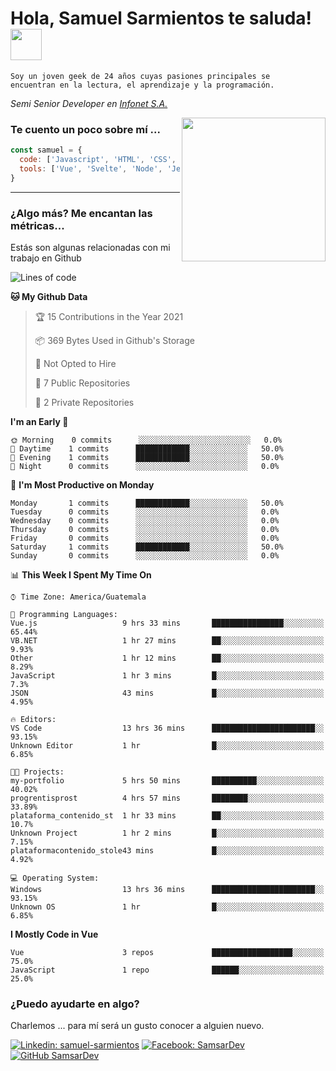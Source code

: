 <h1>Hola, Samuel Sarmientos te saluda! <img src="https://media.giphy.com/media/ZEOAnq3ockGojO0E7n/giphy.gif" width="50"></h1>
<code>Soy un joven geek de 24 años cuyas pasiones principales se
encuentran en la lectura, el aprendizaje y la programación.</code>
<br>
<p><em>Semi Senior Developer en <a href="https://www.progrentis.com/">Infonet S.A.</a>
</em></p>
<img align='right' src="https://media.giphy.com/media/du3J3cXyzhj75IOgvA/giphy.gif" width="230">

### Te cuento un poco sobre mí ...

```javascript
const samuel = {
  code: ['Javascript', 'HTML', 'CSS', 'SASS', 'Python', 'C#'],
  tools: ['Vue', 'Svelte', 'Node', 'Jest', 'Strapi']
}
```
---

### ¿Algo más? Me encantan las métricas...
Estás son algunas relacionadas con mi trabajo en Github

<!--START_SECTION:waka-->
![Lines of code](https://img.shields.io/badge/From%20Hello%20World%20I%27ve%20Written-273%20lines%20of%20code-blue)

**🐱 My Github Data** 

> 🏆 15 Contributions in the Year 2021
 > 
> 📦 369 Bytes Used in Github's Storage 
 > 
> 🚫 Not Opted to Hire
 > 
> 📜 7 Public Repositories 
 > 
> 🔑 2 Private Repositories  
 > 
**I'm an Early 🐤** 

```text
🌞 Morning    0 commits      ░░░░░░░░░░░░░░░░░░░░░░░░░   0.0% 
🌆 Daytime    1 commits      ████████████░░░░░░░░░░░░░   50.0% 
🌃 Evening    1 commits      ████████████░░░░░░░░░░░░░   50.0% 
🌙 Night      0 commits      ░░░░░░░░░░░░░░░░░░░░░░░░░   0.0%

```
📅 **I'm Most Productive on Monday** 

```text
Monday       1 commits      ████████████░░░░░░░░░░░░░   50.0% 
Tuesday      0 commits      ░░░░░░░░░░░░░░░░░░░░░░░░░   0.0% 
Wednesday    0 commits      ░░░░░░░░░░░░░░░░░░░░░░░░░   0.0% 
Thursday     0 commits      ░░░░░░░░░░░░░░░░░░░░░░░░░   0.0% 
Friday       0 commits      ░░░░░░░░░░░░░░░░░░░░░░░░░   0.0% 
Saturday     1 commits      ████████████░░░░░░░░░░░░░   50.0% 
Sunday       0 commits      ░░░░░░░░░░░░░░░░░░░░░░░░░   0.0%

```


📊 **This Week I Spent My Time On** 

```text
⌚︎ Time Zone: America/Guatemala

💬 Programming Languages: 
Vue.js                   9 hrs 33 mins       ████████████████░░░░░░░░░   65.44% 
VB.NET                   1 hr 27 mins        ██░░░░░░░░░░░░░░░░░░░░░░░   9.93% 
Other                    1 hr 12 mins        ██░░░░░░░░░░░░░░░░░░░░░░░   8.29% 
JavaScript               1 hr 3 mins         █░░░░░░░░░░░░░░░░░░░░░░░░   7.3% 
JSON                     43 mins             █░░░░░░░░░░░░░░░░░░░░░░░░   4.95%

🔥 Editors: 
VS Code                  13 hrs 36 mins      ███████████████████████░░   93.15% 
Unknown Editor           1 hr                █░░░░░░░░░░░░░░░░░░░░░░░░   6.85%

🐱‍💻 Projects: 
my-portfolio             5 hrs 50 mins       ██████████░░░░░░░░░░░░░░░   40.02% 
progrentisprost          4 hrs 57 mins       ████████░░░░░░░░░░░░░░░░░   33.89% 
plataforma_contenido_st  1 hr 33 mins        ██░░░░░░░░░░░░░░░░░░░░░░░   10.7% 
Unknown Project          1 hr 2 mins         █░░░░░░░░░░░░░░░░░░░░░░░░   7.15% 
plataformacontenido_stole43 mins             █░░░░░░░░░░░░░░░░░░░░░░░░   4.92%

💻 Operating System: 
Windows                  13 hrs 36 mins      ███████████████████████░░   93.15% 
Unknown OS               1 hr                █░░░░░░░░░░░░░░░░░░░░░░░░   6.85%

```

**I Mostly Code in Vue** 

```text
Vue                      3 repos             ██████████████████░░░░░░░   75.0% 
JavaScript               1 repo              ██████░░░░░░░░░░░░░░░░░░░   25.0%

```



<!--END_SECTION:waka-->

### ¿Puedo ayudarte en algo?
Charlemos ... para mí será un gusto conocer a alguien nuevo.

[![Linkedin: samuel-sarmientos](https://img.shields.io/badge/-Samuel%20Sarmientos-blue?style=flat-square&logo=Linkedin&logoColor=white)](https://www.linkedin.com/in/samuel-sarmientos)
[![Facebook: SamsarDev](https://img.shields.io/badge/-SamsarDev-white?style=flat-square&logo=Facebook)](https://www.facebook.com/Samsar.Dev)
[![GitHub SamsarDev](https://img.shields.io/github/followers/SamsarDev?label=follow&style=social)](https://github.com/SamsarDev)
